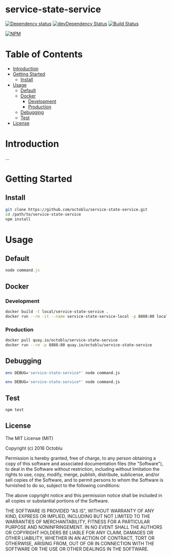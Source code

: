 # service-state-service

[![Dependency status](http://img.shields.io/david/octoblu/service-state-service.svg?style=flat)](https://david-dm.org/octoblu/service-state-service)
[![devDependency Status](http://img.shields.io/david/dev/octoblu/service-state-service.svg?style=flat)](https://david-dm.org/octoblu/service-state-service#info=devDependencies)
[![Build Status](http://img.shields.io/travis/octoblu/service-state-service.svg?style=flat)](https://travis-ci.org/octoblu/service-state-service)

[![NPM](https://nodei.co/npm/service-state-service.svg?style=flat)](https://npmjs.org/package/service-state-service)

# Table of Contents

* [Introduction](#introduction)
* [Getting Started](#getting-started)
  * [Install](#install)
* [Usage](#usage)
  * [Default](#default)
  * [Docker](#docker)
    * [Development](#development)
    * [Production](#production)
  * [Debugging](#debugging)
  * [Test](#test)
* [License](#license)

# Introduction

...

# Getting Started

## Install

```bash
git clone https://github.com/octoblu/service-state-service.git
cd /path/to/service-state-service
npm install
```

# Usage

## Default

```javascript
node command.js
```

## Docker 

### Development

```bash
docker build -t local/service-state-service .
docker run --rm -it --name service-state-service-local -p 8888:80 local/service-state-service
```

### Production

```bash
docker pull quay.io/octoblu/service-state-service
docker run --rm -p 8888:80 quay.io/octoblu/service-state-service
```

## Debugging

```bash
env DEBUG='service-state-service*' node command.js
```

```bash
env DEBUG='service-state-service*' node command.js
```

## Test 

```bash
npm test
```

## License

The MIT License (MIT)

Copyright (c) 2016 Octoblu

Permission is hereby granted, free of charge, to any person obtaining a copy
of this software and associated documentation files (the "Software"), to deal
in the Software without restriction, including without limitation the rights
to use, copy, modify, merge, publish, distribute, sublicense, and/or sell
copies of the Software, and to permit persons to whom the Software is
furnished to do so, subject to the following conditions:

The above copyright notice and this permission notice shall be included in all
copies or substantial portions of the Software.

THE SOFTWARE IS PROVIDED "AS IS", WITHOUT WARRANTY OF ANY KIND, EXPRESS OR
IMPLIED, INCLUDING BUT NOT LIMITED TO THE WARRANTIES OF MERCHANTABILITY,
FITNESS FOR A PARTICULAR PURPOSE AND NONINFRINGEMENT. IN NO EVENT SHALL THE
AUTHORS OR COPYRIGHT HOLDERS BE LIABLE FOR ANY CLAIM, DAMAGES OR OTHER
LIABILITY, WHETHER IN AN ACTION OF CONTRACT, TORT OR OTHERWISE, ARISING FROM,
OUT OF OR IN CONNECTION WITH THE SOFTWARE OR THE USE OR OTHER DEALINGS IN THE
SOFTWARE.
